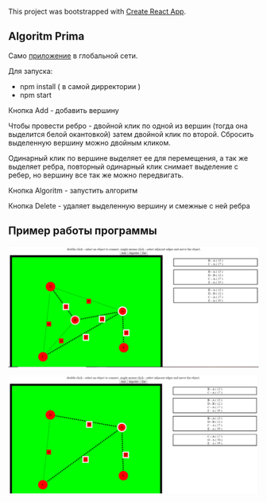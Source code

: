 This project was bootstrapped with [Create React App](https://github.com/facebook/create-react-app).

## Algoritm Prima

Само [приложение](https://prim-alg.netlify.com/) в глобальной сети.

Для запуска:  
* npm install ( в самой дирректории )  
* npm start  

Кнопка Add - добавить вершину  
  
Чтобы провести ребро - двойной клик по одной из вершин (тогда она выделится белой окантовкой) затем двойной клик по второй. Сбросить выделенную вершину можно двойным кликом.  
  
Одинарный клик по вершине выделяет ее для перемещения, а так же выделяет ребра, повторный одинарный клик снимает выделение с ребер, но вершину все так же можно передвигать.  
  
Кнопка Algoritm - запустить алгоритм  
  
Кнопка Delete - удаляет выделенную вершину и смежные с ней ребра

## Пример работы программы  
![alt text](screenshots/Снимок.PNG)  

![alt text](screenshots/Снимок2.PNG)
